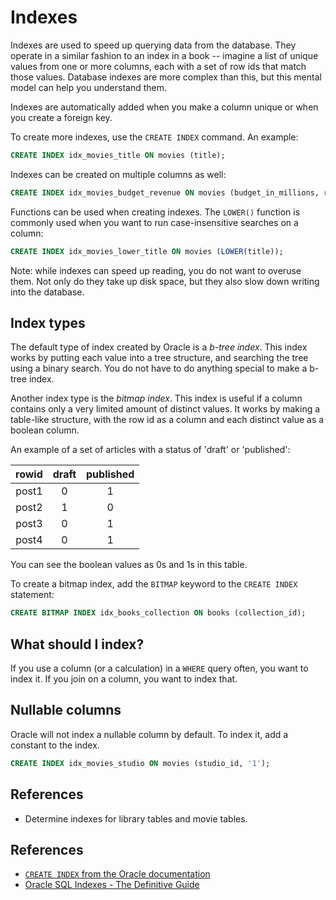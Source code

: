 # Indexes

Indexes are used to speed up querying data from the database. They operate in a similar fashion to an index in a book -- imagine a list of unique values from one or more columns, each with a set of row ids that match those values. Database indexes are more complex than this, but this mental model can help you understand them.

Indexes are automatically added when you make a column unique or when you create a foreign key.

To create more indexes, use the `CREATE INDEX` command. An example:

```sql
CREATE INDEX idx_movies_title ON movies (title);
```

Indexes can be created on multiple columns as well:

```sql
CREATE INDEX idx_movies_budget_revenue ON movies (budget_in_millions, revenue_in_millions);
```

Functions can be used when creating indexes. The `LOWER()` function is commonly used when you want to run case-insensitive searches on a column:

```sql
CREATE INDEX idx_movies_lower_title ON movies (LOWER(title));
```

Note: while indexes can speed up reading, you do not want to overuse them. Not only do they take up disk space, but they also slow down writing into the database.

## Index types

The default type of index created by Oracle is a _b-tree index_. This index works by putting each value into a tree structure, and searching the tree using a binary search. You do not have to do anything special to make a b-tree index.

Another index type is the _bitmap index_. This index is useful if a column contains only a very limited amount of distinct values. It works by making a table-like structure, with the row id as a column and each distinct value as a boolean column.

An example of a set of articles with a status of 'draft' or 'published':

| rowid | draft | published |
| :---: | :---: | :-------: |
| post1 |   0   |     1     |
| post2 |   1   |     0     |
| post3 |   0   |     1     |
| post4 |   0   |     1     |

You can see the boolean values as 0s and 1s in this table.

To create a bitmap index, add the `BITMAP` keyword to the `CREATE INDEX` statement:

```sql
CREATE BITMAP INDEX idx_books_collection ON books (collection_id);
```

## What should I index?

If you use a column (or a calculation) in a `WHERE` query often, you want to index it. If you join on a column, you want to index that.

## Nullable columns

Oracle will not index a nullable column by default. To index it, add a constant to the index.

```sql
CREATE INDEX idx_movies_studio ON movies (studio_id, '1');
```

## References

- Determine indexes for library tables and movie tables.

## References

* [`CREATE INDEX` from the Oracle documentation](https://docs.oracle.com/en/database/oracle/oracle-database/19/sqlrf/CREATE-INDEX.html#GUID-1F89BBC0-825F-4215-AF71-7588E31D8BFE)
* [Oracle SQL Indexes - The Definitive Guide](https://www.databasestar.com/oracle-sql-indexes/)

